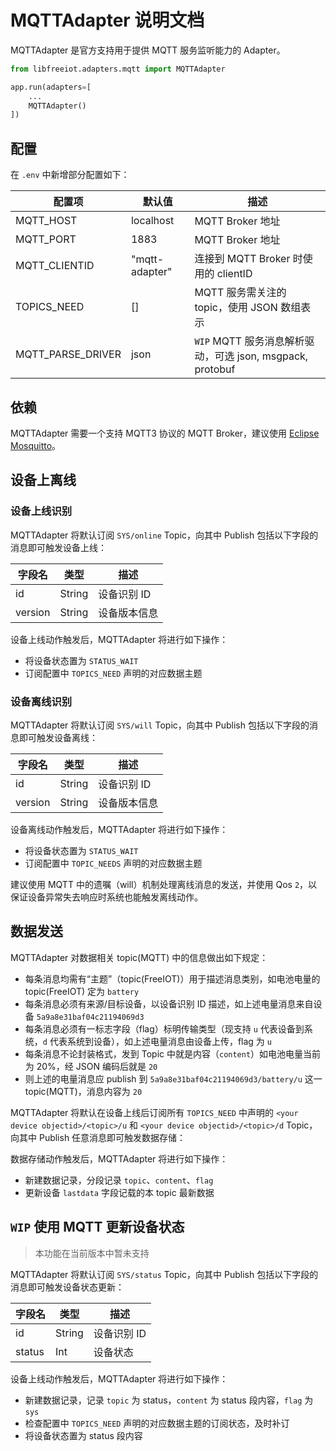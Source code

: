 # MQTTAdapter 说明文档

MQTTAdapter 是官方支持用于提供 MQTT 服务监听能力的 Adapter。

```python
from libfreeiot.adapters.mqtt import MQTTAdapter

app.run(adapters=[
    ...
    MQTTAdapter()
])
```

## 配置

在 `.env` 中新增部分配置如下：

| 配置项            | 默认值         | 描述                                                      |
| ----------------- | -------------- | --------------------------------------------------------- |
| MQTT_HOST         | localhost      | MQTT Broker 地址                                          |
| MQTT_PORT         | 1883           | MQTT Broker 地址                                          |
| MQTT_CLIENTID     | "mqtt-adapter" | 连接到 MQTT Broker 时使用的 clientID                      |
| TOPICS_NEED       | []             | MQTT 服务需关注的 topic，使用 JSON 数组表示               |
| MQTT_PARSE_DRIVER | json           | `WIP` MQTT 服务消息解析驱动，可选 json, msgpack, protobuf |

## 依赖

MQTTAdapter 需要一个支持 MQTT3 协议的 MQTT Broker，建议使用 [Eclipse Mosquitto](https://mosquitto.org/)。

## 设备上离线

### 设备上线识别

MQTTAdapter 将默认订阅 `SYS/online` Topic，向其中 Publish 包括以下字段的消息即可触发设备上线：

| 字段名  | 类型   | 描述         |
| ------- | ------ | ------------ |
| id      | String | 设备识别 ID  |
| version | String | 设备版本信息 |

设备上线动作触发后，MQTTAdapter 将进行如下操作：

- 将设备状态置为 `STATUS_WAIT`
- 订阅配置中 `TOPICS_NEED` 声明的对应数据主题

### 设备离线识别

MQTTAdapter 将默认订阅 `SYS/will` Topic，向其中 Publish 包括以下字段的消息即可触发设备离线：

| 字段名  | 类型   | 描述         |
| ------- | ------ | ------------ |
| id      | String | 设备识别 ID  |
| version | String | 设备版本信息 |

设备离线动作触发后，MQTTAdapter 将进行如下操作：

- 将设备状态置为 `STATUS_WAIT`
- 订阅配置中 `TOPIC_NEEDS` 声明的对应数据主题

建议使用 MQTT 中的遗嘱（will）机制处理离线消息的发送，并使用 Qos `2`，以保证设备异常失去响应时系统也能触发离线动作。

## 数据发送

MQTTAdapter 对数据相关 topic(MQTT) 中的信息做出如下规定：

- 每条消息均需有“主题”（topic(FreeIOT)）用于描述消息类别，如电池电量的 topic(FreeIOT) 定为 `battery`
- 每条消息必须有来源/目标设备，以设备识别 ID 描述，如上述电量消息来自设备 `5a9a8e31baf04c21194069d3`
- 每条消息必须有一标志字段（flag）标明传输类型（现支持 `u` 代表设备到系统，`d` 代表系统到设备），如上述电量消息由设备上传，flag 为 `u`
- 每条消息不论封装格式，发到 Topic 中就是内容（`content`）如电池电量当前为 20%，经 JSON 编码后就是 `20`
- 则上述的电量消息应 publish 到 `5a9a8e31baf04c21194069d3/battery/u` 这一 topic(MQTT)，消息内容为 `20`

MQTTAdapter 将默认在设备上线后订阅所有 `TOPICS_NEED` 中声明的 `<your device objectid>/<topic>/u` 和 `<your device objectid>/<topic>/d` Topic，向其中 Publish 任意消息即可触发数据存储：

数据存储动作触发后，MQTTAdapter 将进行如下操作：

- 新建数据记录，分段记录 `topic`、`content`、`flag`
- 更新设备 `lastdata` 字段记载的本 topic 最新数据

## `WIP` 使用 MQTT 更新设备状态

> 本功能在当前版本中暂未支持

MQTTAdapter 将默认订阅 `SYS/status` Topic，向其中 Publish 包括以下字段的消息即可触发设备状态更新：

| 字段名  | 类型   | 描述         |
| ------- | ------ | ------------ |
| id      | String | 设备识别 ID  |
| status | Int | 设备状态 |

设备上线动作触发后，MQTTAdapter 将进行如下操作：

- 新建数据记录，记录 `topic` 为 status，`content` 为 status 段内容，`flag` 为 `sys`
- 检查配置中 `TOPICS_NEED` 声明的对应数据主题的订阅状态，及时补订
- 将设备状态置为 status 段内容
